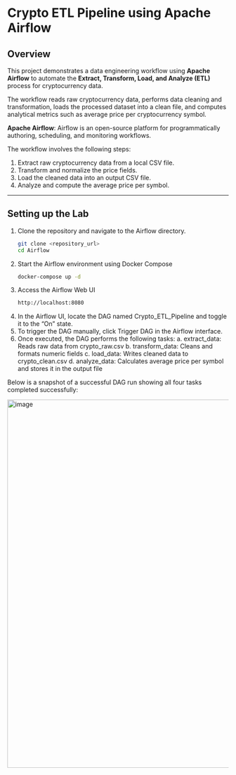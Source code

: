# Crypto ETL Pipeline using Apache Airflow

## Overview

This project demonstrates a data engineering workflow using **Apache Airflow** to automate the **Extract, Transform, Load, and Analyze (ETL)** process for cryptocurrency data.

The workflow reads raw cryptocurrency data, performs data cleaning and transformation, loads the processed dataset into a clean file, and computes analytical metrics such as average price per cryptocurrency symbol.

**Apache Airflow**: Airflow is an open-source platform for programmatically authoring, scheduling, and monitoring workflows.

The workflow involves the following steps:
1. Extract raw cryptocurrency data from a local CSV file.
2. Transform and normalize the price fields.
3. Load the cleaned data into an output CSV file.
4. Analyze and compute the average price per symbol.

---

## Setting up the Lab
1. Clone the repository and navigate to the Airflow directory.
   ```bash
   git clone <repository_url>
   cd Airflow
   ```
2. Start the Airflow environment using Docker Compose
   ```bash
   docker-compose up -d
   ```
3. Access the Airflow Web UI
   ```bash
   http://localhost:8080
   ```
4. In the Airflow UI, locate the DAG named Crypto_ETL_Pipeline and toggle it to the “On” state.
5. To trigger the DAG manually, click Trigger DAG in the Airflow interface.
6. Once executed, the DAG performs the following tasks:
  a. extract_data: Reads raw data from crypto_raw.csv
  b. transform_data: Cleans and formats numeric fields
  c. load_data: Writes cleaned data to crypto_clean.csv
  d. analyze_data: Calculates average price per symbol and stores it in the output file

Below is a snapshot of a successful DAG run showing all four tasks completed successfully:

<img width="1470" height="837" alt="image" src="https://github.com/user-attachments/assets/8b1b9d0f-3d5d-46a2-bdce-efd0e38cd1f4" />
